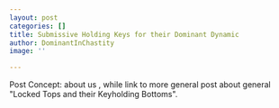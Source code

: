```yaml
---
layout: post
categories: []
title: Submissive Holding Keys for their Dominant Dynamic
author: DominantInChastity
image: ''

---
```

Post Concept: about us , while link to more general post about general "Locked Tops and their Keyholding Bottoms".